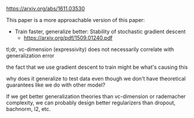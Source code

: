 https://arxiv.org/abs/1611.03530

This paper is a more approachable version of this paper:
  * Train faster, generalize better: Stability of stochastic gradient descent
    * https://arxiv.org/pdf/1509.01240.pdf


tl;dr, vc-dimension (expressivity) does not necessarily correlate with generalization error
  
the fact that we use gradient descent to train might be what's causing this
  
why does it generalize to test data even though we don't have theoretical guarantees like we do with other model?

If we get better generalization theories than vc-dimension or rademacher complexity, we can probably design better regularizers than dropout, bachnorm, l2, etc.
